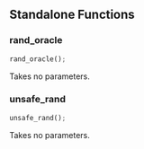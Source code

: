 ## Standalone Functions

### rand_oracle

```rust
rand_oracle();
```

Takes no parameters.

### unsafe_rand

```rust
unsafe_rand();
```

Takes no parameters.

